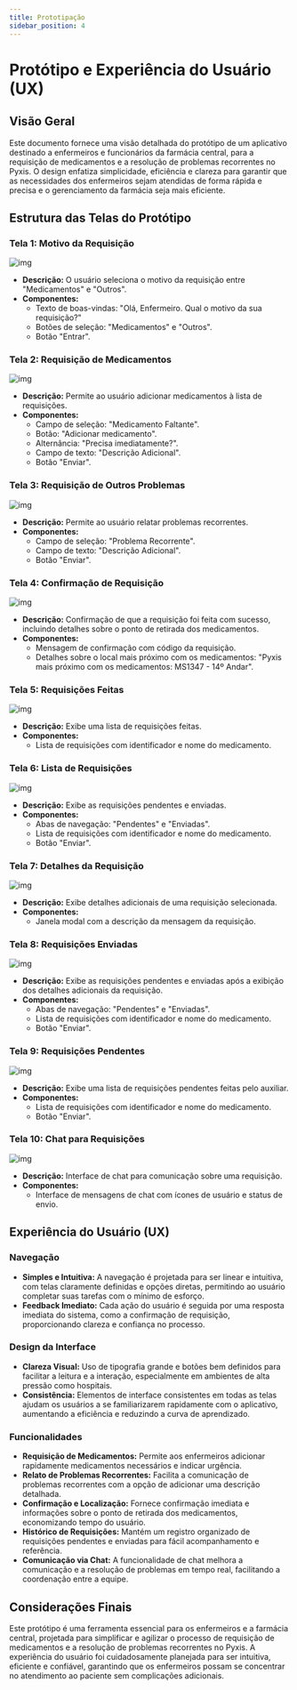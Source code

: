 ```yaml
---
title: Prototipação
sidebar_position: 4
---
```

# Protótipo e Experiência do Usuário (UX)

## Visão Geral
Este documento fornece uma visão detalhada do protótipo de um aplicativo destinado a enfermeiros e funcionários da farmácia central, para a requisição de medicamentos e a resolução de problemas recorrentes no Pyxis. O design enfatiza simplicidade, eficiência e clareza para garantir que as necessidades dos enfermeiros sejam atendidas de forma rápida e precisa e o gerenciamento da farmácia seja mais eficiente.

## Estrutura das Telas do Protótipo

### Tela 1: Motivo da Requisição
![img](/img/Tela1.png)
- **Descrição:** O usuário seleciona o motivo da requisição entre "Medicamentos" e "Outros".
- **Componentes:**
  - Texto de boas-vindas: "Olá, Enfermeiro. Qual o motivo da sua requisição?"
  - Botões de seleção: "Medicamentos" e "Outros".
  - Botão "Entrar".

### Tela 2: Requisição de Medicamentos
![img](/img/Tela2.png)
- **Descrição:** Permite ao usuário adicionar medicamentos à lista de requisições.
- **Componentes:**
  - Campo de seleção: "Medicamento Faltante".
  - Botão: "Adicionar medicamento".
  - Alternância: "Precisa imediatamente?".
  - Campo de texto: "Descrição Adicional".
  - Botão "Enviar".

### Tela 3: Requisição de Outros Problemas
![img](/img/Tela3.png)
- **Descrição:** Permite ao usuário relatar problemas recorrentes.
- **Componentes:**
  - Campo de seleção: "Problema Recorrente".
  - Campo de texto: "Descrição Adicional".
  - Botão "Enviar".

### Tela 4: Confirmação de Requisição
![img](/img/Tela4.png)
- **Descrição:** Confirmação de que a requisição foi feita com sucesso, incluindo detalhes sobre o ponto de retirada dos medicamentos.
- **Componentes:**
  - Mensagem de confirmação com código da requisição.
  - Detalhes sobre o local mais próximo com os medicamentos: "Pyxis mais próximo com os medicamentos: MS1347 - 14º Andar".

### Tela 5: Requisições Feitas
![img](/img/Tela5.png)
- **Descrição:** Exibe uma lista de requisições feitas.
- **Componentes:**
  - Lista de requisições com identificador e nome do medicamento.

### Tela 6: Lista de Requisições
![img](/img/Tela6.png)
- **Descrição:** Exibe as requisições pendentes e enviadas.
- **Componentes:**
  - Abas de navegação: "Pendentes" e "Enviadas".
  - Lista de requisições com identificador e nome do medicamento.
  - Botão "Enviar".

### Tela 7: Detalhes da Requisição
![img](/img/Tela7.png)
- **Descrição:** Exibe detalhes adicionais de uma requisição selecionada.
- **Componentes:**
  - Janela modal com a descrição da mensagem da requisição.

### Tela 8: Requisições Enviadas
![img](/img/Tela8.png)
- **Descrição:** Exibe as requisições pendentes e enviadas após a exibição dos detalhes adicionais da requisição.
- **Componentes:**
  - Abas de navegação: "Pendentes" e "Enviadas".
  - Lista de requisições com identificador e nome do medicamento.
  - Botão "Enviar".

### Tela 9: Requisições Pendentes
![img](/img/Tela9.png)
- **Descrição:** Exibe uma lista de requisições pendentes feitas pelo auxiliar.
- **Componentes:**
  - Lista de requisições com identificador e nome do medicamento.
  - Botão "Enviar".

### Tela 10: Chat para Requisições
![img](/img/Tela10.png)
- **Descrição:** Interface de chat para comunicação sobre uma requisição.
- **Componentes:**
  - Interface de mensagens de chat com ícones de usuário e status de envio.

## Experiência do Usuário (UX)

### Navegação
- **Simples e Intuitiva:** A navegação é projetada para ser linear e intuitiva, com telas claramente definidas e opções diretas, permitindo ao usuário completar suas tarefas com o mínimo de esforço.
- **Feedback Imediato:** Cada ação do usuário é seguida por uma resposta imediata do sistema, como a confirmação de requisição, proporcionando clareza e confiança no processo.

### Design da Interface
- **Clareza Visual:** Uso de tipografia grande e botões bem definidos para facilitar a leitura e a interação, especialmente em ambientes de alta pressão como hospitais.
- **Consistência:** Elementos de interface consistentes em todas as telas ajudam os usuários a se familiarizarem rapidamente com o aplicativo, aumentando a eficiência e reduzindo a curva de aprendizado.

### Funcionalidades
- **Requisição de Medicamentos:** Permite aos enfermeiros adicionar rapidamente medicamentos necessários e indicar urgência.
- **Relato de Problemas Recorrentes:** Facilita a comunicação de problemas recorrentes com a opção de adicionar uma descrição detalhada.
- **Confirmação e Localização:** Fornece confirmação imediata e informações sobre o ponto de retirada dos medicamentos, economizando tempo do usuário.
- **Histórico de Requisições:** Mantém um registro organizado de requisições pendentes e enviadas para fácil acompanhamento e referência.
- **Comunicação via Chat:** A funcionalidade de chat melhora a comunicação e a resolução de problemas em tempo real, facilitando a coordenação entre a equipe.

## Considerações Finais
Este protótipo é uma ferramenta essencial para os enfermeiros e a farmácia central, projetada para simplificar e agilizar o processo de requisição de medicamentos e a resolução de problemas recorrentes no Pyxis. A experiência do usuário foi cuidadosamente planejada para ser intuitiva, eficiente e confiável, garantindo que os enfermeiros possam se concentrar no atendimento ao paciente sem complicações adicionais.

